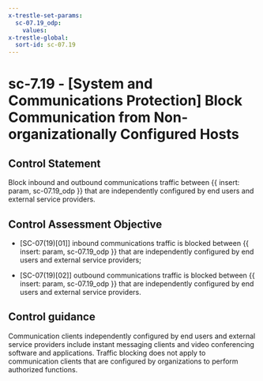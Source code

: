 ```yaml
---
x-trestle-set-params:
  sc-07.19_odp:
    values:
x-trestle-global:
  sort-id: sc-07.19
---
```


# sc-7.19 - \[System and Communications Protection\] Block Communication from Non-organizationally Configured Hosts

## Control Statement

Block inbound and outbound communications traffic between {{ insert: param, sc-07.19_odp }} that are independently configured by end users and external service providers.

## Control Assessment Objective

- \[SC-07(19)[01]\] inbound communications traffic is blocked between {{ insert: param, sc-07.19_odp }} that are independently configured by end users and external service providers;

- \[SC-07(19)[02]\] outbound communications traffic is blocked between {{ insert: param, sc-07.19_odp }} that are independently configured by end users and external service providers.

## Control guidance

Communication clients independently configured by end users and external service providers include instant messaging clients and video conferencing software and applications. Traffic blocking does not apply to communication clients that are configured by organizations to perform authorized functions.
